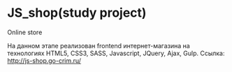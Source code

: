 # JS_shop(study project)
Online store

На данном этапе реализован frontend интернет-магазина на технологиях HTML5, CSS3, SASS, Javascript, JQuery, Ajax, Gulp.
Ссылка: http://js-shop.go-crim.ru/
